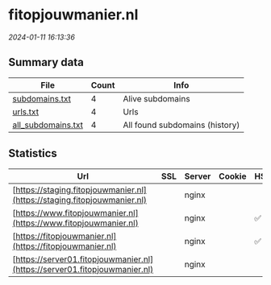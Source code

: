 # fitopjouwmanier.nl
*2024-01-11 16:13:36*
## Summary data
| File       | Count | Info |
|------------|-------|------|
|[subdomains.txt](/data/fitopjouwmanier.nl/subdomains.txt)|4|Alive subdomains|
|[urls.txt](/data/fitopjouwmanier.nl/urls.txt)|4|Urls|
|[all_subdomains.txt](/data/fitopjouwmanier.nl/all_subdomains.txt)|4|All found subdomains (history)|
## Statistics
| Url | SSL | Server | Cookie | HSTS | CSP | XFO | XXP | RP | Tech |Title |
|------------|-------|------|------|------|------|------|------|------|------|------|
|[https://staging.fitopjouwmanier.nl](https://staging.fitopjouwmanier.nl)| |nginx| | | | | |:white_check_mark: |Basic Nginx|401 Authorizatio...|
|[https://www.fitopjouwmanier.nl](https://www.fitopjouwmanier.nl)| |nginx| |:white_check_mark: | | | |:white_check_mark: |HSTS Nginx|Word ook fit op...|
|[https://fitopjouwmanier.nl](https://fitopjouwmanier.nl)| |nginx| |:white_check_mark: | | | |:white_check_mark: |HSTS Nginx|Word ook fit op...|
|[https://server01.fitopjouwmanier.nl](https://server01.fitopjouwmanier.nl)| |nginx| | | | | |:white_check_mark: |HSTS Nginx|Word ook fit op...|